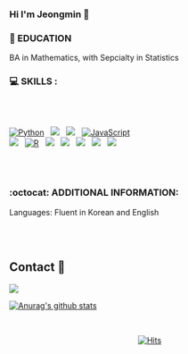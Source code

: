 ### Hi I'm Jeongmin 👋


### :school: EDUCATION 
BA in Mathematics, with Sepcialty in Statistics </br>
### :computer: SKILLS : </br>
  
<br>
<br>

<p align="left">
<a href="#">
<img alt="Python" src="https://img.shields.io/badge/python%20-%2314354C.svg?style=for-the-badge&logo=python&logoColor=white"/></a> &nbsp;
<a href="#">
<img src="https://img.shields.io/badge/-Java-F6F6F6?style=for-the-badge&logo=java&logoColor=003399" /></a> &nbsp;
<a href="#">
<img src="https://img.shields.io/badge/-Spring-6DB33F?style=for-the-badge&logo=spring&logoColor=white" /></a> &nbsp;
<a href="#">
<img alt="JavaScript" src="https://img.shields.io/badge/javascript%20-%23323330.svg?&style=for-the-badge&logo=javascript&logoColor=%23F7DF1E"/></a> <br>
<a href="#">
<img src="https://img.shields.io/badge/vue.js%20-%2335495e.svg?style=for-the-badge&logo=vue.js&logoColor=%234FC08D" /></a> &nbsp;
<a href="#">
<img alt="R" src="https://img.shields.io/badge/r-%23276DC3.svg?&style=for-the-badge&logo=r&logoColor=white"/></a> &nbsp;
<a href="#">
<img src="https://img.shields.io/badge/-ElasticSearch-005571?style=for-the-badge&logo=elasticsearch&logoColor=white" /></a> &nbsp;
<a href="#">
<img src="https://img.shields.io/badge/-Oracle-F80000?style=for-the-badge&logo=oracle&logoColor=white" /></a> &nbsp;
<a href="#">
<img src="https://img.shields.io/badge/node.js%20-%2335495e.svg?style=for-the-badge&logo=node.js" /></a> &nbsp;
<a href="#">
<img src="https://img.shields.io/badge/node.express%20-%2335495e.svg?style=for-the-badge&logo=node.express" /></a> &nbsp;
<a href="#">
<img src="https://img.shields.io/badge/-mysql-lightblue?style=for-the-badge&logo=mysql&logoColor=blue"/></a> &nbsp;
</p>
<br>

<br>

### :octocat: ADDITIONAL INFORMATION: </br>
Languages: Fluent in Korean and English
  
 
<!--
**jmlee0415/jmlee0415** is a ✨ _special_ ✨ repository because its `README.md` (this file) appears on your GitHub profile.

Here are some ideas to get you started:

- 🔭 I’m currently working on ...
- 🌱 I’m currently learning ...
- 👯 I’m looking to collaborate on ...
- 🤔 I’m looking for help with ...
- 💬 Ask me about ...
- 📫 How to reach me: ...
- 😄 Pronouns: ...
- ⚡ Fun fact: ...
-->



<br>
<br>

## Contact 📩 

<a href="jmlee04150@gmail.com">
<img src=https://img.shields.io/badge/Gmail-d14836?style=for-the-badge&logo=Gmail&logoColor=white&link=mailto:jmlee04150@gmail.com />
</a>



<br>


[![Anurag's github stats](https://github-readme-stats.vercel.app/api?username=jmlee0415)](https://github.com/anuraghazra/github-readme-stats)


<br>

  <div align=center>
	
  [![Hits](https://hits.seeyoufarm.com/api/count/incr/badge.svg?url=https%3A%2F%2Fgithub.com%2Fjmlee0415)](https://hits.seeyoufarm.com)
	
  </div>
